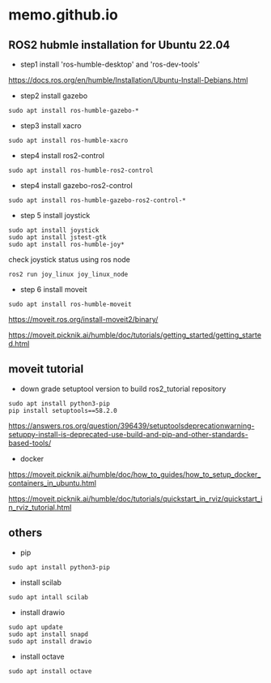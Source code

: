 # memo.github.io

## ROS2 hubmle installation for Ubuntu 22.04

- step1 install 'ros-humble-desktop' and 'ros-dev-tools'

https://docs.ros.org/en/humble/Installation/Ubuntu-Install-Debians.html

- step2 install gazebo
```
sudo apt install ros-humble-gazebo-*
```

- step3 install xacro
```
sudo apt install ros-humble-xacro
```

- step4 install ros2-control
```
sudo apt install ros-humble-ros2-control
```

- step4 install gazebo-ros2-control
```
sudo apt install ros-humble-gazebo-ros2-control-*
```

- step 5 install joystick
```
sudo apt install joystick
sudo apt install jstest-gtk
sudo apt install ros-humble-joy*
```
check joystick status using ros node
```
ros2 run joy_linux joy_linux_node
```
- step 6 install moveit
```
sudo apt install ros-humble-moveit
```

https://moveit.ros.org/install-moveit2/binary/

https://moveit.picknik.ai/humble/doc/tutorials/getting_started/getting_started.html

## moveit tutorial

- down grade setuptool version to build ros2_tutorial repository
```
sudo apt install python3-pip
pip install setuptools==58.2.0
```

https://answers.ros.org/question/396439/setuptoolsdeprecationwarning-setuppy-install-is-deprecated-use-build-and-pip-and-other-standards-based-tools/


- docker

https://moveit.picknik.ai/humble/doc/how_to_guides/how_to_setup_docker_containers_in_ubuntu.html

https://moveit.picknik.ai/humble/doc/tutorials/quickstart_in_rviz/quickstart_in_rviz_tutorial.html

## others

- pip
```
sudo apt install python3-pip
```


- install scilab
```
sudo apt intall scilab
```

- install drawio
```
sudo apt update
sudo apt install snapd
sudo apt install drawio
```

- install octave
```
sudo apt install octave
```


